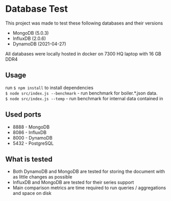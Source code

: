 # Database Test
This project was made to test these following databases and their versions

 - MongoDB (5.0.3)
 - InfluxDB (2.0.6)
 - DynamoDB (2021-04-27)

All databases were locally hosted in docker on 7300 HQ laptop with 16 GB DDR4

## Usage
run `$ npm install` to install dependencies\
`$ node src/index.js --benchmark` - run benchmark for boiler.*.json data.\
`$ node src/index.js --temp` - run benchmark for internal data contained in 

## Used ports
 - 8888 - MongoDB
 - 8086 - InfluxDB
 - 8000 - DynamoDB
 - 5432 - PostgreSQL

## What is tested
 - Both DynamoDB and MongoDB are tested for storing the document with as little changes as possible
 - InfluxDB and MongoDB are tested for their series support
 - Main comparison metrics are time required to run queries / aggregations and space on disk
